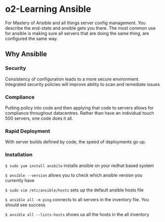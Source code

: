 # o2-Learning Ansible
For Mastery of Ansible and all things server config management. You describe the end-state and ansible gets you there. The most common use for ansible is making sure all servers that are doing the same thing, are configured the same way. 

## Why Ansiblle 

### Security
Consistency of configuration leads to a more secure environment. Integrated security policies will improve ability to scan and remediate issues

### Compliance 
Putting policy into code and then applying that code to servers allows for compliance throughout datacentres. Rather than have an individual touch 500 servers, one code does it all.  

### Rapid Deployment 
With server builds defined by code, the speed of deployments go up. 

### Installation 

`$ sudo yum install ansbile` installs ansible on your redhat based system 

`$ ansible --version` allows you to check which ansible version you currently have 

`$ sudo vim /etc/ansible/hosts` sets up the default ansible hosts file 

`$ ansible all -m ping` connects to all servers in the inventory file. You should see success

`$ ansible all --lists-hosts` shows us all the hosts in the all inventory 



